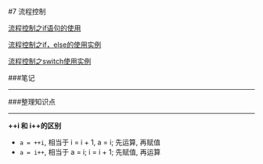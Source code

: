 #7 流程控制


[流程控制之if语句的使用](http://www.wyzc.com/play/8704/2975/#12514 "流程控制之if语句的使用")

[流程控制之if，else的使用实例](http://www.wyzc.com/play/8704/2975/#12515 "流程控制之if，else的使用实例")

[流程控制之switch使用实例](http://www.wyzc.com/play/8704/2975/#12516 "流程控制之switch使用实例")

###笔记

---



###整理知识点

---

**++i 和 i++的区别**

* `a = ++i`, 相当于 i = i + 1, a = i; 先运算, 再赋值
* `a = i++`, 相当于 a = i; i = i + 1; 先赋值, 再运算